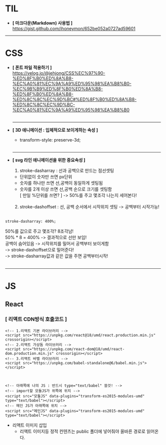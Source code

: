 # TIL

- **[ 마크다운(Markdown) 사용법 ]**  
  <https://gist.github.com/ihoneymon/652be052a0727ad59601>

---

# CSS

- **[ 폰트 파일 적용하기 ]**
  <br/>
  <https://velog.io/@jehjong/CSS%EC%97%90-%ED%8F%B0%ED%8A%B8-%EC%A0%81%EC%9A%A9%ED%95%98%EA%B8%B0-%EC%9B%B9%ED%8F%B0%ED%8A%B8-%ED%8F%B0%ED%8A%B8-%ED%8C%8C%EC%9D%BC#%ED%8F%B0%ED%8A%B8-%ED%8C%8C%EC%9D%BC-%EC%A0%81%EC%9A%A9%ED%95%98%EA%B8%B0>
  <br/><br/>

  ***

- **[ 3D 애니메이션 : 입체적으로 보이게하는 속성 ]**
  - transform-style: preserve-3d;
    <br/><br/>
  ***
- **[ svg 라인 애니메이션을 위한 중요속성 ]**

  1. stroke-dasharray : 선과 공백으로 만드는 점선셋팅

  - 단위없이 숫자만 쓰면 px단위
  - 숫자를 하나만 쓰면 선,공백이 동일하게 셋팅됨
  - 숫자를 2개 이상 쓰면 선,공백 순으로 크기를 셋팅함  
     [ 만일 %단위를 쓰면? ]
    -> 50%를 주고 몇조각 나는지 세어본다!
    <br/><br/>

  2. stroke-dashoffset : 선, 공백 순서에서 시작위치 셋팅 -> 공백부터 시작가능!
     <br/><br/>

```
stroke-dasharray: 400%;
```

50%를 값으로 주고 몇조각? 8조각남!<br/>
50% \* 8 = 400% -> 결과적으로 선만 보임!<br/>
공백이 숨어있음 -> 시작위치를 밀어서 공백부터 보이게함<br/>
-> stroke-dashoffset으로 밀어준다! <br/>
-> stroke-dasharray값과 같은 값을 주면 공백부터시작!<br/><br/>

---

# JS

## React

### [ 리액트 CDN방식 호출코드 ]

```
<!-- 1.리액트 기본 라이브러리 -->
<script src="https://unpkg.com/react@18/umd/react.production.min.js" crossorigin></script>
<!-- 2.리액트 가상돔 라이브러리 -->
<script src="https://unpkg.com/react-dom@18/umd/react-dom.production.min.js" crossorigin></script>
<!-- 3.리액트 바벨 라이브러리 -->
<script src="https://unpkg.com/babel-standalone@6/babel.min.js"></script>



<!-- 아래쪽에 나의 JS : 반드시 type="text/babel" 쓸것! -->
<!-- import할 모듈JS가 위쪽에 위치 -->
<script src="모듈JS" data-plugins="transform-es2015-modules-umd" type="text/babel"></script>
<!-- 메인 JS가 아래쪽에 위치 -->
<script src="메인JS" data-plugins="transform-es2015-modules-umd" type="text/babel"></script>
```

- 리액트 이미지 삽입
    - 리액트 이미지등 정적 컨텐츠는 public 폴더에 넣어줘야 올바른 경로로 읽어온다.
